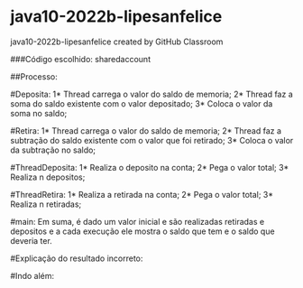 # java10-2022b-lipesanfelice
java10-2022b-lipesanfelice created by GitHub Classroom

###Código escolhido: sharedaccount

##Processo:

#Deposita:
1* Thread carrega o valor do  saldo de memoria;
2* Thread faz a soma do saldo existente com o valor depositado;
3* Coloca o valor da soma no saldo;

#Retira:
1* Thread carrega o valor do  saldo de memoria;
2* Thread faz a subtração do saldo existente com o valor que foi retirado;
3* Coloca o valor da subtração no saldo;

#ThreadDeposita:
1* Realiza o deposito na conta;
2* Pega o valor total;
3* Realiza n depositos;

#ThreadRetira:
1* Realiza a retirada na conta;
2* Pega o valor total;
3* Realiza n retiradas;

#main:
Em suma, é dado um valor inicial e são realizadas retiradas e depositos e a cada execução ele mostra o saldo que tem e o saldo que deveria ter.

#Explicação do resultado incorreto:

#Indo além:
